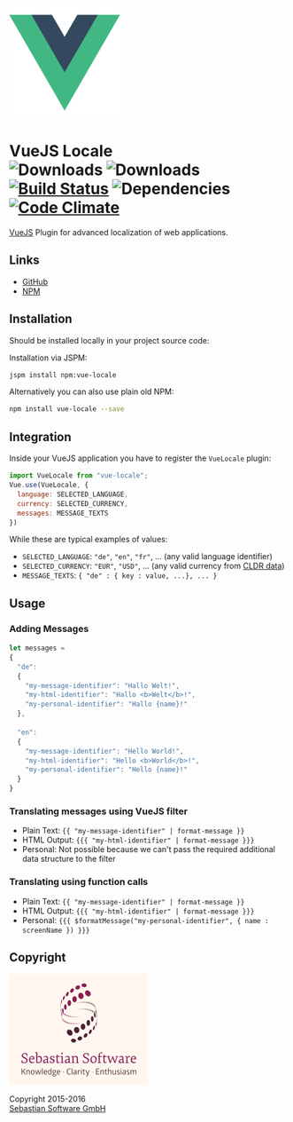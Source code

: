 <img src="assets/vuejs.png" alt="VueJS Logo" width="200" height="200"/>

# VueJS Locale<br/>![Downloads][npm-version-img] ![Downloads][npm-downloads-img] [![Build Status][ci-img]][ci] ![Dependencies][deps-img] [![Code Climate][climate-img]][climate]

[VueJS] Plugin for advanced localization of web applications.

[VueJS]: https://github.com/vuejs/vue
[ci-img]:  https://travis-ci.org/sebastian-software/vue-locale.svg
[ci]:      https://travis-ci.org/sebastian-software/vue-locale
[deps-img]: https://david-dm.org/sebastian-software/vue-locale.svg
[climate-img]: https://codeclimate.com/github/sebastian-software/vue-locale/badges/gpa.svg
[climate]: https://codeclimate.com/github/sebastian-software/vue-locale
[npm]: https://www.npmjs.com/package/vue-locale
[npm-downloads-img]: https://img.shields.io/npm/dm/vue-locale.svg
[npm-version-img]: https://img.shields.io/npm/v/vue-locale.svg



## Links

- [GitHub](https://github.com/sebastian-software/vue-locale)
- [NPM](https://www.npmjs.com/package/vue-locale)


## Installation

Should be installed locally in your project source code:

Installation via JSPM:

```bash
jspm install npm:vue-locale
```

Alternatively you can also use plain old NPM:

```bash
npm install vue-locale --save
```

## Integration

Inside your VueJS application you have to register the `VueLocale` plugin:

```js
import VueLocale from "vue-locale";
Vue.use(VueLocale, {
  language: SELECTED_LANGUAGE,
  currency: SELECTED_CURRENCY,
  messages: MESSAGE_TEXTS
})
```

While these are typical examples of values:

- `SELECTED_LANGUAGE`: `"de"`, `"en"`, `"fr"`, ... (any valid language identifier)
- `SELECTED_CURRENCY`: `"EUR"`, `"USD"`, ... (any valid currency from [CLDR data](http://www.currency-iso.org/dam/downloads/lists/list_one.xml))
- `MESSAGE_TEXTS`: `{ "de" : { key : value, ...}, ... }`


## Usage

### Adding Messages

```js
let messages =
{
  "de":
  {
    "my-message-identifier": "Hallo Welt!",
    "my-html-identifier": "Hallo <b>Welt</b>!",
    "my-personal-identifier": "Hallo {name}!"
  },

  "en":
  {
    "my-message-identifier": "Hello World!",
    "my-html-identifier": "Hello <b>World</b>!",
    "my-personal-identifier": "Hello {name}!"
  }
}
```

### Translating messages using VueJS filter

- Plain Text: ```{{ "my-message-identifier" | format-message }}```
- HTML Output: ```{{{ "my-html-identifier" | format-message }}}```
- Personal: Not possible because we can't pass the required additional data structure to the filter

### Translating using function calls

- Plain Text: ```{{ "my-message-identifier" | format-message }}```
- HTML Output: ```{{{ "my-html-identifier" | format-message }}}```
- Personal: `{{{ $formatMessage("my-personal-identifier", { name : screenName }) }}}`



## Copyright

<img src="assets/sebastiansoftware.png" alt="Sebastian Software GmbH Logo" width="250" height="200"/>

Copyright 2015-2016<br/>[Sebastian Software GmbH](http://www.sebastian-software.de)

